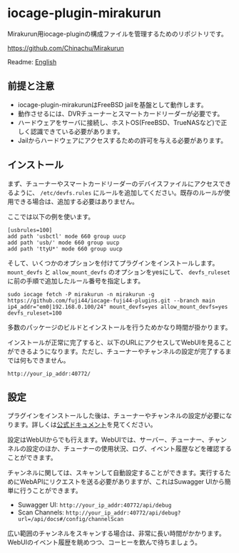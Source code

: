 # iocage-plugin-mirakurun
Mirakurun用iocage-pluginの構成ファイルを管理するためのリポジトリです。

https://github.com/Chinachu/Mirakurun

Readme: [English](https://github.com/fuji44/iocage-plugin-mirakurun/blob/main/README.md)

## 前提と注意

- iocage-plugin-mirakurunはFreeBSD jailを基盤として動作します。
- 動作させるには、DVRチューナーとスマートカードリーダーが必要です。
- ハードウェアをサーバに接続し、ホストOS(FreeBSD、TrueNASなど)で正しく認識できている必要があります。
- Jailからハードウェアにアクセスするための許可を与える必要があります。

## インストール

まず、チューナーやスマートカードリーダーのデバイスファイルにアクセスできるように、 `/etc/devfs.rules` にルールを追加してください。既存のルールが使用できる場合は、追加する必要はありません。

ここでは以下の例を使います。

```
[usbrules=100]
add path 'usbctl' mode 660 group uucp
add path 'usb/' mode 660 group uucp
add path 'ttyU*' mode 660 group uucp
```

そして、いくつかのオプションを付けてプラグインをインストールします。 `mount_devfs` と `allow_mount_devfs` のオプションをyesにして、 `devfs_ruleset` に前の手順で追加したルール番号を指定します。

```
sudo iocage fetch -P mirakurun -n mirakurun -g https://github.com/fuji44/iocage-fuji44-plugins.git --branch main ip4_addr="em0|192.168.0.100/24" mount_devfs=yes allow_mount_devfs=yes devfs_ruleset=100
```

多数のパッケージのビルドとインストールを行うためかなり時間が掛かります。

インストールが正常に完了すると、以下のURLにアクセスしてWebUIを見ることができるようになります。ただし、チューナーやチャンネルの設定が完了するまでは何もできません。

`http://your_ip_addr:40772/`

## 設定

プラグインをインストールした後は、チューナーやチャンネルの設定が必要になります。詳しくは[公式ドキュメント](https://github.com/Chinachu/Mirakurun/blob/master/doc/Configuration.md)を見てください。

設定はWebUIからでも行えます。WebUIでは、サーバー、チューナー、チャンネルの設定のほか、チューナーの使用状況、ログ、イベント履歴などを確認することができます。

チャンネルに関しては、スキャンして自動設定することができます。実行するためにWebAPIにリクエストを送る必要がありますが、これはSuwagger UIから簡単に行うことができます。

- Suwagger UI: `http://your_ip_addr:40772/api/debug`
- Scan Channels: `http://your_ip_addr:40772/api/debug?url=/api/docs#/config/channelScan`

広い範囲のチャンネルをスキャンする場合は、非常に長い時間がかかります。WebUIのイベント履歴を眺めつつ、コーヒーを飲んで待ちましょう。

